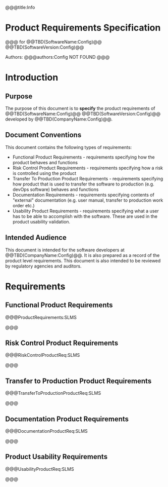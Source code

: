 @@@title:Info
# Product Requirements Specification
@@@
for
@@TBD(SoftwareName:Config)@@ @@TBD(SoftwareVersion:Config)@@  
  
Authors:
@@@authors:Config
NOT FOUND
@@@

# Introduction
## Purpose
The purpose of this document is to **specify** the product requirements of @@TBD(SoftwareName:Config)@@ @@TBD(SoftwareVersion:Config)@@ developed by @@TBD(CompanyName:Config)@@. 

## Document Conventions
This document contains the following types of requirements:
- Functional Product Requirements - requirements specifying how the product behaves and functions
- Risk Control Product Requirements - requirements specifying how a risk is controlled using the product
- Transfer To Production Product Requirements - requirements specifying how product that is used to transfer the software to production (e.g. devOps software) behaves and functions
- Documentation Requirements - requirements specifying contents of "external" documentation (e.g. user manual, transfer to production work order etc.)
- Usability Product Requirements - requirements specifying what a user has to be able to accomplish with the software. These are used in the product usability validation. 
 
## Intended Audience
This document is intended for the software developers at @@TBD(CompanyName:Config)@@. It is also prepared as a record of the product level requirements. This document is also intended to be reviewed by regulatory agencies and auditors.

# Requirements

## Functional Product Requirements
@@@ProductRequirements:SLMS

@@@
## Risk Control Product Requirements
@@@RiskControlProductReq:SLMS

@@@
## Transfer to Production Product Requirements
@@@TransferToProductionProductReq:SLMS

@@@
## Documentation Product Requirements
@@@DocumentationProductReq:SLMS

@@@
## Product Usability Requirements
@@@UsabilityProductReq:SLMS

@@@